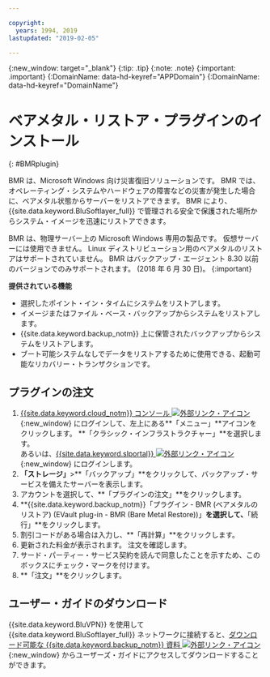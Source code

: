 ```yaml
---

copyright:
  years: 1994, 2019
lastupdated: "2019-02-05"

---
```

{:new_window: target="_blank"}
{:tip: .tip}
{:note: .note}
{:important: .important}
{:DomainName: data-hd-keyref="APPDomain"}
{:DomainName: data-hd-keyref="DomainName"}

# ベアメタル・リストア・プラグインのインストール
{: #BMRplugin}

BMR は、Microsoft Windows 向け災害復旧ソリューションです。 BMR では、オペレーティング・システムやハードウェアの障害などの災害が発生した場合に、ベアメタル状態からサーバーをリストアできます。 BMR により、{{site.data.keyword.BluSoftlayer_full}} で管理される安全で保護された場所からシステム・イメージを迅速にリストアできます。

BMR は、物理サーバー上の Microsoft Windows 専用の製品です。 仮想サーバーには使用できません。 Linux ディストリビューション用のベアメタルのリストアはサポートされていません。 BMR はバックアップ・エージェント 8.30 以前のバージョンでのみサポートされます。 (2018 年 6 月 30 日)。
{:important}

**提供されている機能**

- 選択したポイント・イン・タイムにシステムをリストアします。
- イメージまたはファイル・ベース・バックアップからシステムをリストアします。
- {{site.data.keyword.backup_notm}} 上に保管されたバックアップからシステムをリストアします。
- ブート可能システムなしでデータをリストアするために使用できる、起動可能なリカバリー・トランザクションです。

## プラグインの注文

1. [{{site.data.keyword.cloud_notm}} コンソール ![外部リンク・アイコン](../../icons/launch-glyph.svg "外部リンク・アイコン")](https://{DomainName}){:new_window} にログインして、左上にある**「メニュー」**アイコンをクリックします。 **「クラシック・インフラストラクチャー」**を選択します。 <br/>
   あるいは、[{{site.data.keyword.slportal}} ![外部リンク・アイコン](../../icons/launch-glyph.svg "外部リンク・アイコン")](https://control.softlayer.com/){:new_window} にログインします。
2. **「ストレージ」**>**「バックアップ」**をクリックして、バックアップ・サービスを備えたサーバーを表示します。
3. アカウントを選択して、**「プラグインの注文」**をクリックします。
4. **{{site.data.keyword.backup_notm}}「プラグイン - BMR (ベアメタルのリストア) (EVault plug-in - BMR (Bare Metal Restore))」**を選択して、**「続行」**をクリックします。
5. 割引コードがある場合は入力し、**「再計算」**をクリックします。
6. 更新された料金が表示されます。 注文を確認します。
7. サード・パーティー・サービス契約を読んで同意したことを示すため、このボックスにチェック・マークを付けます。
8. **「注文」**をクリックします。

## ユーザー・ガイドのダウンロード

{{site.data.keyword.BluVPN}} を使用して {{site.data.keyword.BluSoftlayer_full}} ネットワークに接続すると、[ダウンロード可能な {{site.data.keyword.backup_notm}} 資料 ![外部リンク・アイコン](../../icons/launch-glyph.svg "外部リンク・アイコン")](http://downloads.service.softlayer.com/evault/Documentation/){:new_window} からユーザーズ・ガイドにアクセスしてダウンロードすることができます。
